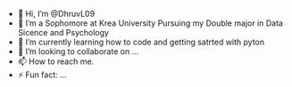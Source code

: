 - 👋 Hi, I’m @DhruvL09
- 👀 I’m a Sophomore at Krea University Pursuing my Double major in Data Sicence and Psychology
- 🌱 I’m currently learning how to code and getting satrted with pyton
- 💞️ I’m looking to collaborate on ...
- 📫 How to reach me.
- ⚡ Fun fact: ...

<!---
DhruvL09/DhruvL09 is a ✨ special ✨ repository because its `README.md` (this file) appears on your GitHub profile.
You can click the Preview link to take a look at your changes.
--->
